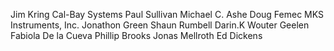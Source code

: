 Jim Kring
Cal-Bay Systems
Paul Sullivan
Michael C. Ashe
Doug Femec
MKS Instruments, Inc.
Jonathon Green
Shaun Rumbell
Darin.K
Wouter Geelen
Fabiola De la Cueva
Phillip Brooks
Jonas Mellroth
Ed Dickens